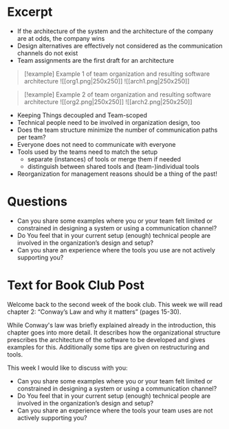 # Excerpt

- If the architecture of the system and the architecture of the company are at odds, the company wins
- Design alternatives are effectively not considered as the communication channels do not exist
- Team assignments are the first draft for an architecture

> [!example] Example 1 of team organization and resulting software architecture
> ![[org1.png|250x250]] ![[arch1.png|250x250]]

> [!example] Example 2 of team organization and resulting software architecture
> ![[org2.png|250x250]] ![[arch2.png|250x250]]

- Keeping Things decoupled and Team-scoped
- Technical people need to be involved in organization design, too
- Does the team structure minimize the number of communication paths per team?
- Everyone does not need to communicate with everyone
- Tools used by the teams need to match the setup
    - separate (instances) of tools or merge them if needed
    - distinguish between shared tools and (team-)individual tools
- Reorganization for management reasons should be a thing of the past!

# Questions

- Can you share some examples where you or your team felt limited or constrained in designing a system or using a communication channel?
- Do You feel that in your current setup (enough) technical people are involved in the organization’s design and setup?
- Can you share an experience where the tools you use are not actively supporting you?

# Text for Book Club Post

Welcome back to the second week of the book club. This week we will read chapter 2: “Conway’s Law and why it matters” (pages 15-30).

While Conway's law was briefly explained already in the introduction, this chapter goes into more detail. It describes how the organizational structure prescribes the architecture of the software to be developed and gives examples for this. Additionally some tips are given on restructuring and tools.

This week I would like to discuss with you:

- Can you share some examples where you or your team felt limited or constrained in designing a system or using a communication channel?
- Do You feel that in your current setup (enough) technical people are involved in the organization’s design and setup?
- Can you share an experience where the tools your team uses are not actively supporting you?

